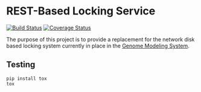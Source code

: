 # REST-Based Locking Service

[![Build Status](https://travis-ci.org/genome/nessy-server.png?branch=master)](https://travis-ci.org/genome/nessy-server)
[![Coverage Status](https://coveralls.io/repos/genome/nessy-server/badge.png)](https://coveralls.io/r/genome/nessy-server)

The purpose of this project is to provide a replacement for the network disk
based locking system currently in place in the
[Genome Modeling System](https://github.com/genome/gms-core).

## Testing

    pip install tox
    tox
